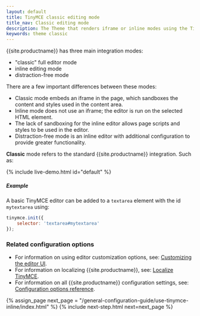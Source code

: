 ```yaml
---
layout: default
title: TinyMCE classic editing mode
title_nav: Classic editing mode
description: The Theme that renders iframe or inline modes using the TinyMCE core UI framework.
keywords: theme classic
---
```


{{site.productname}} has three main integration modes:

* "classic" full editor mode
* inline editing mode
* distraction-free mode

There are a few important differences between these modes:

- Classic mode embeds an iframe in the page, which sandboxes the content and styles used in the content area.
- Inline mode does not use an iframe; the editor is run on the selected HTML element.
- The lack of sandboxing for the inline editor allows page scripts and styles to be used in the editor.
- Distraction-free mode is an inline editor with additional configuration to provide greater functionality.

**Classic** mode refers to the standard {{site.productname}} integration. Such as:

{% include live-demo.html id="default" %}

##### Example

A basic TinyMCE editor can be added to a `textarea` element with the id `mytextarea` using:

```js
tinymce.init({
    selector: 'textarea#mytextarea'
});
```

### Related configuration options

* For information on using editor customization options, see: [Customizing the editor UI]({{site.baseurl}}/general-configuration-guide/customize-ui/).
* For information on localizing {{site.productname}}, see: [Localize TinyMCE]({{site.baseurl}}/general-configuration-guide/localize-your-language/).
* For information on all {{site.productname}} configuration settings, see: [Configuration options reference]({{site.baseurl}}/configure/).

{% assign_page next_page = "/general-configuration-guide/use-tinymce-inline/index.html" %}
{% include next-step.html next=next_page %}
